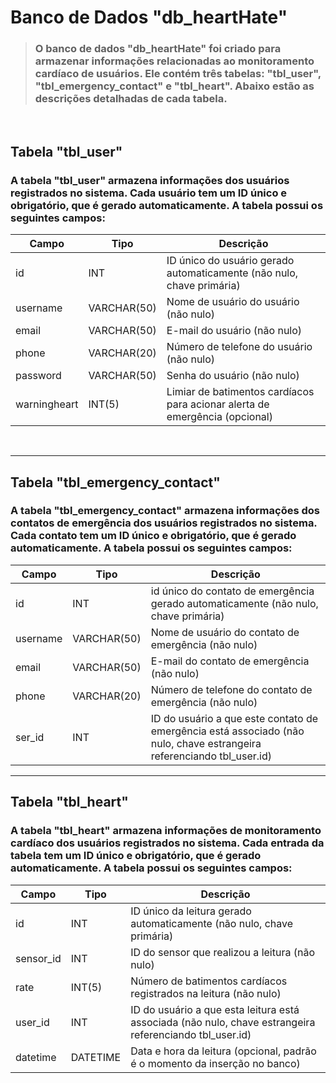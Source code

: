 # Banco de Dados "db_heartHate" 
> ### O banco de dados "db_heartHate" foi criado para armazenar informações relacionadas ao monitoramento cardíaco de usuários. Ele contém três tabelas: "tbl_user", "tbl_emergency_contact" e "tbl_heart". Abaixo estão as descrições detalhadas de cada tabela.

<br>

## Tabela "tbl_user"

### A tabela "tbl_user" armazena informações dos usuários registrados no sistema. Cada usuário tem um ID único e obrigatório, que é gerado automaticamente. A tabela possui os seguintes campos:

| Campo | Tipo | Descrição |
| ----- | ----- | ------ |
| id | INT | ID único do usuário gerado automaticamente (não nulo, chave primária) |
| username |	VARCHAR(50) |	Nome de usuário do usuário (não nulo) |
| email |	VARCHAR(50) |	E-mail do usuário (não nulo) |
| phone |	VARCHAR(20) |	Número de telefone do usuário (não nulo) |
| password |	VARCHAR(50) |	Senha do usuário (não nulo) |
| warningheart | INT(5)	| Limiar de batimentos cardíacos para acionar alerta de emergência (opcional) |

<br>

---

## Tabela "tbl_emergency_contact"

### A tabela "tbl_emergency_contact" armazena informações dos contatos de emergência dos usuários registrados no sistema. Cada contato tem um ID único e obrigatório, que é gerado automaticamente. A tabela possui os seguintes campos:

| Campo | Tipo | Descrição |
| ----- | ----- | ------ |
| id | INT	| id único do contato de emergência gerado automaticamente (não nulo, chave primária)|
| username | VARCHAR(50) |	Nome de usuário do contato de emergência (não nulo)|
| email | VARCHAR(50) |	E-mail do contato de emergência (não nulo)|
| phone | VARCHAR(20) |	Número de telefone do contato de emergência (não nulo)|
| ser_id | INT |	ID do usuário a que este contato de emergência está associado (não nulo, chave estrangeira referenciando tbl_user.id)|

---

## Tabela "tbl_heart"

### A tabela "tbl_heart" armazena informações de monitoramento cardíaco dos usuários registrados no sistema. Cada entrada da tabela tem um ID único e obrigatório, que é gerado automaticamente. A tabela possui os seguintes campos:
| Campo | Tipo | Descrição |
| ----- | ----- | ------ |
|id |	INT |	ID único da leitura gerado automaticamente (não nulo, chave primária)|
|sensor_id |	INT |	ID do sensor que realizou a leitura (não nulo)|
|rate	| INT(5) |	Número de batimentos cardíacos registrados na leitura (não nulo)|
|user_id	| INT	|ID do usuário a que esta leitura está associada (não nulo, chave estrangeira referenciando tbl_user.id)|
|datetime	| DATETIME |	Data e hora da leitura (opcional, padrão é o momento da inserção no banco)|
